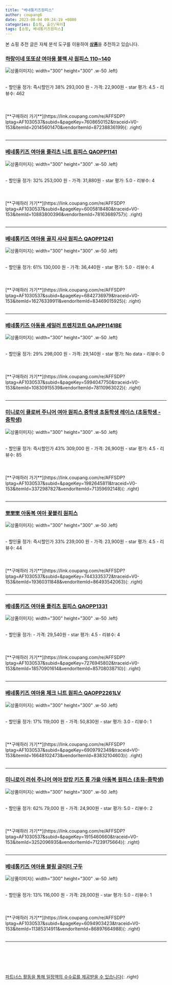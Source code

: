 ```yaml
---
title: "베네통키즈원피스"
author: coupang6
date: 2023-08-04 09:24:19 +0800
categories: [쇼핑, 출산/육아]
tags: [쇼핑, 베네통키즈원피스]
---
```


본 쇼핑 추천 글은 자체 분석 도구를 이용하여 [**상품**](https://link.coupang.com/a/bao1ui)을 추천하고 있습니다.

### [하랑이네 또또샵 여아용 블랙 샤 원피스 110~140](https://link.coupang.com/re/AFFSDP?lptag=AF1030537&subid=&pageKey=7608650152&traceid=V0-153&itemId=20145601470&vendorItemId=87238836199)

![상품이미지](https://thumbnail6.coupangcdn.com/thumbnails/remote/230x230ex/image/vendor_inventory/a505/205293357f9a83a7c566fe7f2ce13faaa0664b0e81125fba44b41ae7e58b.jpg){: width="300" height="300" .w-50 .left}


<br>
- 할인율 정가: 즉시할인가 38%  293,000   원
- 가격: 22,900원
- star 평가: 4.5
- 리뷰수: 462
<br>
<br>
<br>
<br>
[**구매하러 가기**](https://link.coupang.com/re/AFFSDP?lptag=AF1030537&subid=&pageKey=7608650152&traceid=V0-153&itemId=20145601470&vendorItemId=87238836199){: .right}
<br>
<br>

---

### [베네통키즈 여아용 플리츠 니트 원피스 QAOPP1141](https://link.coupang.com/re/AFFSDP?lptag=AF1030537&subid=&pageKey=6005818480&traceid=V0-153&itemId=10883800396&vendorItemId=78163689757)

![상품이미지](https://thumbnail6.coupangcdn.com/thumbnails/remote/230x230ex/image/retail/images/2021/08/11/14/8/f643b848-eb16-4820-b6e5-f16fe52b02a0.jpg){: width="300" height="300" .w-50 .left}


<br>
- 할인율 정가: 32%  253,000   원
- 가격: 31,880원
- star 평가: 5.0
- 리뷰수: 4
<br>
<br>
<br>
<br>
[**구매하러 가기**](https://link.coupang.com/re/AFFSDP?lptag=AF1030537&subid=&pageKey=6005818480&traceid=V0-153&itemId=10883800396&vendorItemId=78163689757){: .right}
<br>
<br>

---

### [베네통키즈 여아용 골지 샤샤 원피스 QAOPP1241](https://link.coupang.com/re/AFFSDP?lptag=AF1030537&subid=&pageKey=6842736979&traceid=V0-153&itemId=16276339911&vendorItemId=83469015925)

![상품이미지](https://thumbnail10.coupangcdn.com/thumbnails/remote/230x230ex/image/retail/images/2022/10/14/12/7/37aac7d1-f70a-4be0-ae32-9d72fa6e5d62.jpg){: width="300" height="300" .w-50 .left}


<br>
- 할인율 정가: 61%  130,000   원
- 가격: 36,440원
- star 평가: 5.0
- 리뷰수: 4
<br>
<br>
<br>
<br>
[**구매하러 가기**](https://link.coupang.com/re/AFFSDP?lptag=AF1030537&subid=&pageKey=6842736979&traceid=V0-153&itemId=16276339911&vendorItemId=83469015925){: .right}
<br>
<br>

---

### [베네통키즈 아동용 세일러 트렌치코트 QAJPP1141BE](https://link.coupang.com/re/AFFSDP?lptag=AF1030537&subid=&pageKey=5994047750&traceid=V0-153&itemId=10830915539&vendorItemId=78110963022)

![상품이미지](https://thumbnail7.coupangcdn.com/thumbnails/remote/230x230ex/image/retail/images/2021/08/06/14/3/0f9282be-7030-4b4a-b90d-be44820050f2.jpg){: width="300" height="300" .w-50 .left}


<br>
- 할인율 정가: 29%  298,000   원
- 가격: 29,140원
- star 평가: No data
- 리뷰수: 0
<br>
<br>
<br>
<br>
[**구매하러 가기**](https://link.coupang.com/re/AFFSDP?lptag=AF1030537&subid=&pageKey=5994047750&traceid=V0-153&itemId=10830915539&vendorItemId=78110963022){: .right}
<br>
<br>

---

### [미니로이 클로버 주니어 여아 원피스 중학생 초등학생 레이스 (초등학생 - 중학생)](https://link.coupang.com/re/AFFSDP?lptag=AF1030537&subid=&pageKey=1982645811&traceid=V0-153&itemId=3372987827&vendorItemId=71359692148)

![상품이미지](https://thumbnail8.coupangcdn.com/thumbnails/remote/230x230ex/image/vendor_inventory/cec9/ad6aacff8d2d3bf01fa32ce92f2a1407103928a6b64b7c2045f5ebb70ce3.jpg){: width="300" height="300" .w-50 .left}


<br>
- 할인율 정가: 즉시할인가 43%  309,000   원
- 가격: 26,900원
- star 평가: 4.5
- 리뷰수: 85
<br>
<br>
<br>
<br>
[**구매하러 가기**](https://link.coupang.com/re/AFFSDP?lptag=AF1030537&subid=&pageKey=1982645811&traceid=V0-153&itemId=3372987827&vendorItemId=71359692148){: .right}
<br>
<br>

---

### [뽀뽀뽀 아동복 여아 꽃블리 원피스](https://link.coupang.com/re/AFFSDP?lptag=AF1030537&subid=&pageKey=7443335372&traceid=V0-153&itemId=19360311848&vendorItemId=86493542063)

![상품이미지](https://thumbnail7.coupangcdn.com/thumbnails/remote/230x230ex/image/vendor_inventory/4f01/f58a72db5b97801263525590a79c2d81a9969821529c58cc92751fda52cd.jpg){: width="300" height="300" .w-50 .left}


<br>
- 할인율 정가: 즉시할인가 33%  239,000   원
- 가격: 23,900원
- star 평가: 4.5
- 리뷰수: 44
<br>
<br>
<br>
<br>
[**구매하러 가기**](https://link.coupang.com/re/AFFSDP?lptag=AF1030537&subid=&pageKey=7443335372&traceid=V0-153&itemId=19360311848&vendorItemId=86493542063){: .right}
<br>
<br>

---

### [베네통키즈 여아용 플리츠 원피스 QAOPP1331](https://link.coupang.com/re/AFFSDP?lptag=AF1030537&subid=&pageKey=7276945802&traceid=V0-153&itemId=18570901614&vendorItemId=85708038710)

![상품이미지](https://thumbnail7.coupangcdn.com/thumbnails/remote/230x230ex/image/retail/images/2023/04/18/17/6/bec6b758-c5ab-418f-a1e1-5a98720deb32.jpg){: width="300" height="300" .w-50 .left}


<br>
- 할인율 정가: 
- 가격: 29,540원
- star 평가: 4.5
- 리뷰수: 4
<br>
<br>
<br>
<br>
[**구매하러 가기**](https://link.coupang.com/re/AFFSDP?lptag=AF1030537&subid=&pageKey=7276945802&traceid=V0-153&itemId=18570901614&vendorItemId=85708038710){: .right}
<br>
<br>

---

### [베네통키즈 여아용 체크 니트 원피스 QAOPP2261LV](https://link.coupang.com/re/AFFSDP?lptag=AF1030537&subid=&pageKey=6909792349&traceid=V0-153&itemId=16648102473&vendorItemId=83832104603)

![상품이미지](https://thumbnail10.coupangcdn.com/thumbnails/remote/230x230ex/image/retail/images/2022/11/10/21/6/08100d67-41c0-456a-9ba2-d72b1188319e.jpg){: width="300" height="300" .w-50 .left}


<br>
- 할인율 정가: 17%  119,000   원
- 가격: 50,830원
- star 평가: 3.0
- 리뷰수: 1
<br>
<br>
<br>
<br>
[**구매하러 가기**](https://link.coupang.com/re/AFFSDP?lptag=AF1030537&subid=&pageKey=6909792349&traceid=V0-153&itemId=16648102473&vendorItemId=83832104603){: .right}
<br>
<br>

---

### [미니로이 러쉬 주니어 여아 캉캉 키즈 롱 가을 아동복 원피스 (초등-중학생)](https://link.coupang.com/re/AFFSDP?lptag=AF1030537&subid=&pageKey=1915460660&traceid=V0-153&itemId=3252096935&vendorItemId=71239175664)

![상품이미지](https://thumbnail9.coupangcdn.com/thumbnails/remote/230x230ex/image/vendor_inventory/e03f/4cc6960d3995e3acc7e24d5303b107e342e730d285d12ef2563e8035ef5d.jpg){: width="300" height="300" .w-50 .left}


<br>
- 할인율 정가: 62%  79,000   원
- 가격: 24,900원
- star 평가: 5.0
- 리뷰수: 2
<br>
<br>
<br>
<br>
[**구매하러 가기**](https://link.coupang.com/re/AFFSDP?lptag=AF1030537&subid=&pageKey=1915460660&traceid=V0-153&itemId=3252096935&vendorItemId=71239175664){: .right}
<br>
<br>

---

### [베네통키즈 여아용 블링 글리터 구두](https://link.coupang.com/re/AFFSDP?lptag=AF1030537&subid=&pageKey=6094903423&traceid=V0-153&itemId=11385314911&vendorItemId=86897664988)

![상품이미지](https://thumbnail9.coupangcdn.com/thumbnails/remote/230x230ex/image/vendor_inventory/8902/bcc3d225abacaf9b24d6d9eff3912fa7543f4f6d9abd3bea59f906e4c173.jpg){: width="300" height="300" .w-50 .left}


<br>
- 할인율 정가: 13%  116,000   원
- 가격: 29,000원
- star 평가: 5.0
- 리뷰수: 1
<br>
<br>
<br>
<br>
[**구매하러 가기**](https://link.coupang.com/re/AFFSDP?lptag=AF1030537&subid=&pageKey=6094903423&traceid=V0-153&itemId=11385314911&vendorItemId=86897664988){: .right}
<br>
<br>

---
<br><br><br><br><br> [파트너스 활동을 통해 일정액의 수수료를 제공받을 수 있습니다](https://link.coupang.com/a/bao1ui){: .right}